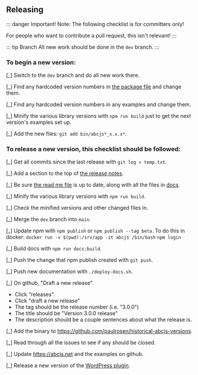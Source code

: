 ## Releasing

::: danger Important!
Note: The following checklist is for committers only! 

For people who want to contribute a pull request, this isn't relevant!
:::

::: tip Branch
All new work should be done in the `dev` branch.
:::

### To begin a new version:

[_] Switch to the `dev` branch and do all new work there.

[_] Find any hardcoded version numbers in [the package file](../package.json) and change them. 

[_] Find any hardcoded version numbers in any examples and change them. 

[_] Minify the various library versions with `npm run build` just to get the next version's examples set up.

[_] Add the new files: `git add bin/abcjs*_x.x.x*`.

### To release a new version, this checklist should be followed:

[_] Get all commits since the last release with `git log > temp.txt`.

[_] Add a section to the top of [the release notes](../RELEASE.md).

[_] Be sure [the read me file](../README.md) is up to date, along with all the files in [docs](../docs).

[_] Minify the various library versions with `npm run build`.

[_] Check the minified versions and other changed files in.

[_] Merge the `dev` branch into `main`. 

[_] Update npm with `npm publish` or `npm publish --tag beta`.
    To do this in docker:
    `docker run -v $(pwd):/srv/app -it abcjs /bin/bash`
     `npm login`

[_] Build docs with `npm run docs:build`.

[_] Push the change that npm publish created with `git push`.

[_] Push new documentation with `./deploy-docs.sh`.

[_] On github, "Draft a new release".
* Click "releases".
* Click "draft a new release"
* The tag should be the release number (i.e. "3.0.0")
* The title should be "Version 3.0.0 release"
* The description should be a couple sentences about what the release is.

[_] Add the binary to https://github.com/paulrosen/historical-abcjs-versions.

[_] Read through all the issues to see if any should be closed.

[_] Update https://abcjs.net and the examples on github.

[_] Release a new version of the [WordPress plugin](https://wordpress.org/plugins/abc-notation/).

